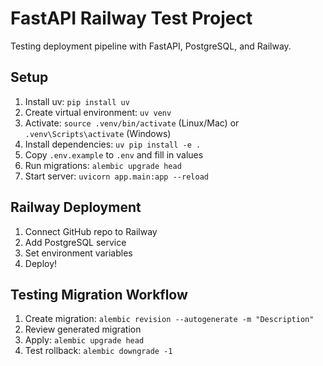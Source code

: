 # FastAPI Railway Test Project

Testing deployment pipeline with FastAPI, PostgreSQL, and Railway.

## Setup

1. Install uv: `pip install uv`
2. Create virtual environment: `uv venv`
3. Activate: `source .venv/bin/activate` (Linux/Mac) or `.venv\Scripts\activate` (Windows)
4. Install dependencies: `uv pip install -e .`
5. Copy `.env.example` to `.env` and fill in values
6. Run migrations: `alembic upgrade head`
7. Start server: `uvicorn app.main:app --reload`

## Railway Deployment

1. Connect GitHub repo to Railway
2. Add PostgreSQL service
3. Set environment variables
4. Deploy!

## Testing Migration Workflow

1. Create migration: `alembic revision --autogenerate -m "Description"`
2. Review generated migration
3. Apply: `alembic upgrade head`
4. Test rollback: `alembic downgrade -1`
